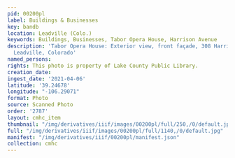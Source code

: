 ```yaml
---
pid: 00200pl
label: Buildings & Businesses
key: bandb
location: Leadville (Colo.)
keywords: Buildings, Businesses, Tabor Opera House, Harrison Avenue
description: 'Tabor Opera House: Exterior view, front façade, 308 Harrison Avenue,
  Leadville, Colorado'
named_persons: 
rights: This photo is property of Lake County Public Library.
creation_date: 
ingest_date: '2021-04-06'
latitude: '39.24678'
longitude: "-106.29071"
format: Photo
source: Scanned Photo
order: '2787'
layout: cmhc_item
thumbnail: "/img/derivatives/iiif/images/00200pl/full/250,/0/default.jpg"
full: "/img/derivatives/iiif/images/00200pl/full/1140,/0/default.jpg"
manifest: "/img/derivatives/iiif/00200pl/manifest.json"
collection: cmhc
---
```

